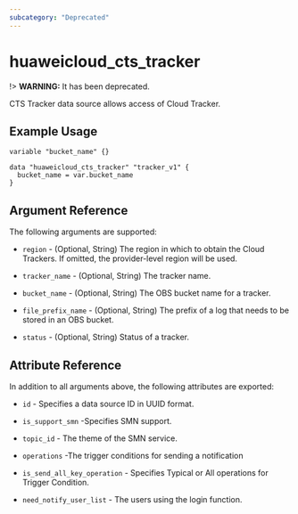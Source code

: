 ```yaml
---
subcategory: "Deprecated"
---
```


# huaweicloud\_cts\_tracker

!> **WARNING:** It has been deprecated.

CTS Tracker data source allows access of Cloud Tracker.

## Example Usage

```hcl
variable "bucket_name" {}

data "huaweicloud_cts_tracker" "tracker_v1" {
  bucket_name = var.bucket_name
}
```

## Argument Reference

The following arguments are supported:

* `region` - (Optional, String) The region in which to obtain the Cloud Trackers. If omitted, the provider-level region
  will be used.

* `tracker_name` - (Optional, String) The tracker name.

* `bucket_name` - (Optional, String) The OBS bucket name for a tracker.

* `file_prefix_name` - (Optional, String) The prefix of a log that needs to be stored in an OBS bucket.

* `status` - (Optional, String) Status of a tracker.

## Attribute Reference

In addition to all arguments above, the following attributes are exported:

* `id` - Specifies a data source ID in UUID format.

* `is_support_smn` -Specifies SMN support.

* `topic_id` - The theme of the SMN service.

* `operations` -The trigger conditions for sending a notification

* `is_send_all_key_operation` - Specifies Typical or All operations for Trigger Condition.

* `need_notify_user_list` - The users using the login function.
